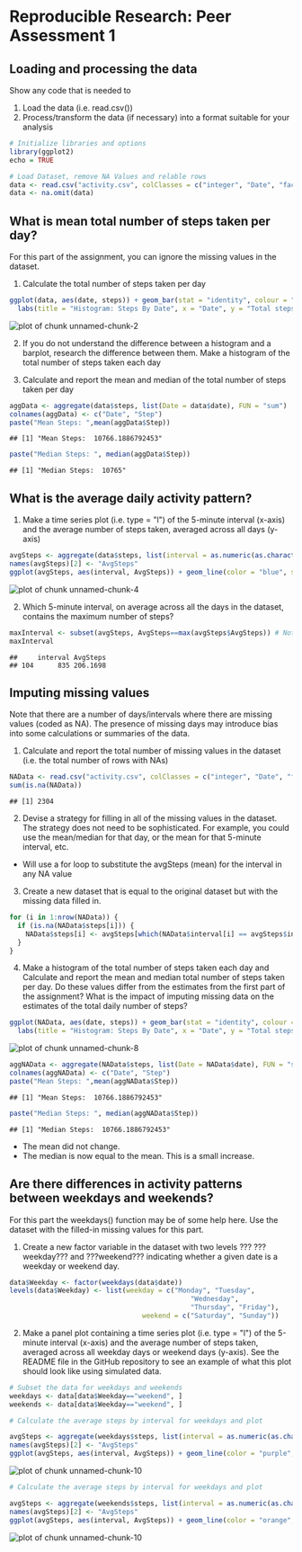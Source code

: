 Reproducible Research: Peer Assessment 1
==========================================

## Loading and processing the data

Show any code that is needed to  

1. Load the data (i.e. read.csv())  
2. Process/transform the data (if necessary) into a format suitable for your analysis  


```r
# Initialize libraries and options
library(ggplot2)
echo = TRUE  

# Load Dataset, remove NA Values and relable rows
data <- read.csv("activity.csv", colClasses = c("integer", "Date", "factor"))
data <- na.omit(data) 
```

## What is mean total number of steps taken per day?

For this part of the assignment, you can ignore the missing values in the dataset.  

1. Calculate the total number of steps taken per day  

```r
ggplot(data, aes(date, steps)) + geom_bar(stat = "identity", colour = "red", fill = "red", width = 0.5) +  
  labs(title = "Histogram: Steps By Date", x = "Date", y = "Total steps")
```

![plot of chunk unnamed-chunk-2](figure/unnamed-chunk-2-1.png) 

2. If you do not understand the difference between a histogram and a barplot, research the difference between them. Make a histogram of the total number of steps taken each day  

3. Calculate and report the mean and median of the total number of steps taken per day  

```r
aggData <- aggregate(data$steps, list(Date = data$date), FUN = "sum")
colnames(aggData) <- c("Date", "Step")
paste("Mean Steps: ",mean(aggData$Step))
```

```
## [1] "Mean Steps:  10766.1886792453"
```

```r
paste("Median Steps: ", median(aggData$Step))
```

```
## [1] "Median Steps:  10765"
```

## What is the average daily activity pattern?

1. Make a time series plot (i.e. type = "l") of the 5-minute interval (x-axis) and the average number of steps taken, averaged across all days (y-axis)  

```r
avgSteps <- aggregate(data$steps, list(interval = as.numeric(as.character(data$interval))), FUN = "mean")
names(avgSteps)[2] <- "AvgSteps"
ggplot(avgSteps, aes(interval, AvgSteps)) + geom_line(color = "blue", size = 0.5) + labs(title = "Time Series Plot", x = "Intervals", y = "Avg Steps Taken")
```

![plot of chunk unnamed-chunk-4](figure/unnamed-chunk-4-1.png) 

2. Which 5-minute interval, on average across all the days in the dataset, contains the maximum number of steps?  

```r
maxInterval <- subset(avgSteps, AvgSteps==max(avgSteps$AvgSteps)) # Note to self, column and dataset names should not match
maxInterval
```

```
##     interval AvgSteps
## 104      835 206.1698
```

## Imputing missing values

Note that there are a number of days/intervals where there are missing values (coded as NA). The presence of missing days may introduce bias into some calculations or summaries of the data.

1. Calculate and report the total number of missing values in the dataset (i.e. the total number of rows with NAs)  

```r
NAData <- read.csv("activity.csv", colClasses = c("integer", "Date", "factor"))
sum(is.na(NAData))
```

```
## [1] 2304
```

2. Devise a strategy for filling in all of the missing values in the dataset. The strategy does not need to be sophisticated. For example, you could use the mean/median for that day, or the mean for that 5-minute interval, etc.  
  * Will use a for loop to substitute the avgSteps (mean) for the interval in any NA value
3. Create a new dataset that is equal to the original dataset but with the missing data filled in.  

```r
for (i in 1:nrow(NAData)) {
  if (is.na(NAData$steps[i])) {
    NAData$steps[i] <- avgSteps[which(NAData$interval[i] == avgSteps$interval), ]$AvgSteps
  }
}
```

4. Make a histogram of the total number of steps taken each day and Calculate and report the mean and median total number of steps taken per day. Do these values differ from the estimates from the first part of the assignment? What is the impact of imputing missing data on the estimates of the total daily number of steps?  

```r
ggplot(NAData, aes(date, steps)) + geom_bar(stat = "identity", colour = "red", fill = "red", width = 0.5) +  
  labs(title = "Histogram: Steps By Date", x = "Date", y = "Total steps")
```

![plot of chunk unnamed-chunk-8](figure/unnamed-chunk-8-1.png) 

```r
aggNAData <- aggregate(NAData$steps, list(Date = NAData$date), FUN = "sum")
colnames(aggNAData) <- c("Date", "Step")
paste("Mean Steps: ",mean(aggNAData$Step))
```

```
## [1] "Mean Steps:  10766.1886792453"
```

```r
paste("Median Steps: ", median(aggNAData$Step))
```

```
## [1] "Median Steps:  10766.1886792453"
```
  * The mean did not change.
  * The median is now equal to the mean. This is a small increase.

## Are there differences in activity patterns between weekdays and weekends?

For this part the weekdays() function may be of some help here. Use the dataset with the filled-in missing values for this part.

1. Create a new factor variable in the dataset with two levels ??? ???weekday??? and ???weekend??? indicating whether a given date is a weekday or weekend day.  

```r
data$Weekday <- factor(weekdays(data$date))
levels(data$Weekday) <- list(weekday = c("Monday", "Tuesday",
                                             "Wednesday", 
                                             "Thursday", "Friday"),
                                 weekend = c("Saturday", "Sunday"))
```

2. Make a panel plot containing a time series plot (i.e. type = "l") of the 5-minute interval (x-axis) and the average number of steps taken, averaged across all weekday days or weekend days (y-axis). See the README file in the GitHub repository to see an example of what this plot should look like using simulated data.  

```r
# Subset the data for weekdays and weekends
weekdays <- data[data$Weekday=="weekend", ]
weekends <- data[data$Weekday=="weekend", ]

# Calculate the average steps by interval for weekdays and plot

avgSteps <- aggregate(weekdays$steps, list(interval = as.numeric(as.character(weekdays$interval))), FUN = "mean")
names(avgSteps)[2] <- "AvgSteps"
ggplot(avgSteps, aes(interval, AvgSteps)) + geom_line(color = "purple", size = 0.5) + labs(title = "Time Series Plot (Weekdays)", x = "Intervals", y = "Avg Steps Taken (Weekdays)")
```

![plot of chunk unnamed-chunk-10](figure/unnamed-chunk-10-1.png) 

```r
# Calculate the average steps by interval for weekdays and plot

avgSteps <- aggregate(weekends$steps, list(interval = as.numeric(as.character(weekends$interval))), FUN = "mean")
names(avgSteps)[2] <- "AvgSteps"
ggplot(avgSteps, aes(interval, AvgSteps)) + geom_line(color = "orange", size = 0.5) + labs(title = "Time Series Plot (Weekend)", x = "Intervals", y = "Avg Steps Taken ")
```

![plot of chunk unnamed-chunk-10](figure/unnamed-chunk-10-2.png) 
